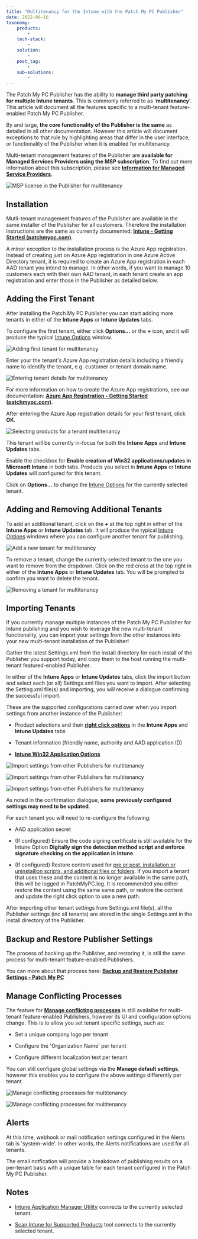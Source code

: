 ```yaml
---
title: "Multitenancy for the Intune with the Patch My PC Publisher"
date: 2022-06-16
taxonomy:
    products:
        - 
    tech-stack:
        - 
    solution:
        - 
    post_tag:
        - 
    sub-solutions:
        - 
---
```


The Patch My PC Publisher has the ability to **manage third party patching for multiple Intune tenants**. This is commonly referred to as '**multitenancy**'. This article will document all the features specific to a multi-tenant feature-enabled Patch My PC Publisher.

By and large, **the core functionality of the Publisher is the same** as detailed in all other documentation. However this article will document exceptions to that rule by highlighting areas that differ in the user interface, or functionality of the Publisher when it is enabled for multitenancy.

Multi-tenant management features of the Publisher are **available for Managed Services Providers using the MSP subscription**. To find out more information about this subscription, please see **[Information for Managed Service Providers](https://patchmypc.com/information-for-managed-service-providers)**.

![MSP license in the Publisher for multitenancy](/_images/multitenant00.png "MSP license in the Publisher for multitenancy")

## Installation

Mutli-tenant management features of the Publisher are available in the same installer of the Publisher for all customers. Therefore the installation instructions are the same as currently documented: **[Intune - Getting Started (patchmypc.com)](https://docs.patchmypc.com/installation-guides/intune)**.

A minor exception to the installation process is the Azure App registration. Instead of creating just on Azure App registration in one Azure Active Directory tenant, it is required to create an Azure App registration in each AAD tenant you intend to manage. In other words, if you want to manage 10 customers each with their own AAD tenant, in each tenant create an app registration and enter those in the Publisher as detailed below.

## Adding the First Tenant

After installing the Patch My PC Publisher you can start adding more tenants in either of the **Intune Apps** or **Intune Updates** tabs.

To configure the first tenant, either click **Options...** or the **+** icon, and it will produce the typical [Intune Options](https://patchmypc.com/intune-application-creation-options) window.

![Adding first tenant for multitenancy](/_images/multitenant1.png "Adding first tenant for multitenancy")

Enter your the tenant's Azure App registration details including a friendly name to identify the tenant, e.g. customer or tenant domain name.

![Entering tenant details for multitenancy](/_images/multitenant2.png "Entering tenant details for multitenancy")

For more information on how to create the Azure App registrations, see our documentation: **[Azure App Registration - Getting Started (patchmypc.com)](https://docs.patchmypc.com/installation-guides/intune/azure-app-registration)**.

After entering the Azure App registration details for your first tenant, click **OK**.

![Selecting products for a tenant multitenancy](/_images/multitenant3.png "Selecting products for a tenant multitenancy")

This tenant will be currently in-focus for both the **Intune Apps** and **Intune Updates** tabs.

Enable the checkbox for **Enable creation of Win32 applications/updates in Microsoft Intune** in both tabs. Products you select in **Intune Apps** or **Intune Updates** will configured for this tenant.

Click on **Options...** to change the [Intune Options](https://patchmypc.com/intune-application-creation-options) for the currently selected tenant.

## Adding and Removing Additional Tenants

To add an additional tenant, click on the **+** at the top right in either of the **Intune Apps** or **Intune Updates** tab. It will produce the typical [Intune Options](https://patchmypc.com/intune-application-creation-options) windows where you can configure another tenant for publishing.

![Add a new tenant for multitenancy](/_images/multitenant4.png "Add a new tenant for multitenancy")

To remove a tenant, change the currently selected tenant to the one you want to remove from the dropdown. Click on the red cross at the top right in either of the **Intune Apps** or **Intune Updates** tab. You will be prompted to confirm you want to delete the tenant.

![Removing a tenant for multitenancy](/_images/multitenant5.png "Removing a tenant for multitenancy")

## Importing Tenants

If you currently manage multiple instances of the Patch My PC Publisher for Intune publishing and you wish to leverage the new multi-tenant functionality, you can import your settings from the other instances into your new multi-tenant installation of the Publisher!

Gather the latest Settings.xml from the install directory for each install of the Publisher you support today, and copy them to the host running the multi-tenant featured-enabled Publisher.

In either of the **Intune Apps** or **Intune Updates** tabs, click the import button and select each (or all) Settings.xml files you want to import. After selecting the Setting.xml file(s) and importing, you will receive a dialogue confirming the successful import.

These are the supported configurations carried over when you import settings from another instance of the Publisher:

- Product selections and their **[right click options](https://patchmypc.com/custom-options-available-for-third-party-updates-and-applications)** in the **Intune Apps** and **Intune Updates** tabs

- Tenant information (friendly name, authority and AAD application ID)

- **[Intune Win32 Application Options](https://patchmypc.com/intune-application-creation-options)**

![Import settings from other Publishers for multitenancy](/_images/multitenant6.png "Import settings from other Publishers for multitenancy")

![Import settings from other Publishers for multitenancy](/_images/multitenant7.png "Import settings from other Publishers for multitenancy")

![Import settings from other Publishers for multitenancy](/_images/multitenant8.png "Import settings from other Publishers for multitenancy")

As noted in the confirmation dialogue, **some previously configured settings may need to be updated**.

For each tenant you will need to re-configure the following:

- AAD application secret

- (If configured) Ensure the code signing certificate is still available for the Intune Option **Digitally sign the detection method script and enforce signature checking on the application in Intune**.

- (If configured) Restore content used for [pre or post, installation or uninstallion scripts, and additional files or folders](https://patchmypc.com/custom-options-available-for-third-party-updates-and-applications#custom-scripts). If you import a tenant that uses these and the content is no longer available in the same path, this will be logged in PatchMyPC.log. It is recommended you either restore the content using the same same path, or restore the content and update the right click option to use a new path.

After importing other tenant settings from Settings.xml file(s), all the Publisher settings (inc all tenants) are stored in the single Settings.xml in the install directory of the Publisher.

## Backup and Restore Publisher Settings

The process of backing up the Publisher, and restoring it, is still the same process for multi-tenant feature-enabled Publishers.

You can more about that process here: **[Backup and Restore Publisher Settings - Patch My PC](https://patchmypc.com/backup-and-restore-publisher-settings)**

## Manage Conflicting Processes

The feature for **[Manage conflicting processes](https://patchmypc.com/manage-conflicting-processes-when-updating-third-party-applications)** is still availalbe for multi-tenant feature-enabled Publishers, however its UI and configuration options change. This is to allow you set tenant specific settings, such as:

- Set a unique company logo per tenant

- Configure the 'Organization Name' per tenant

- Configure different localization text per tenant

You can still configure global settings via the **Manage default settings**, however this enables you to configure the above settings differently per tenant.

![Manage conflicting processes for multitenancy](/_images/multitenant9.png "Manage conflicting processes for multitenancy")

![Manage conflicting processes for multitenancy](/_images/multitenant10.png "Manage conflicting processes for multitenancy")

## Alerts

At this time, webhook or mail notification settings configured in the Alerts tab is 'system-wide'. In other words, the Alerts notifications are used for all tenants.

The email notfication will provide a breakdown of publishing results on a per-tenant basis with a unique table for each tenant configured in the Patch My PC Publisher.

## Notes

- [Intune Application Manager Utility](https://patchmypc.com/intune-application-manager-utility) connects to the currently selected tenant.

- [Scan Intune for Supported Products](https://patchmypc.com/scan-intune-for-supported-products) tool connects to the currently selected tenant.